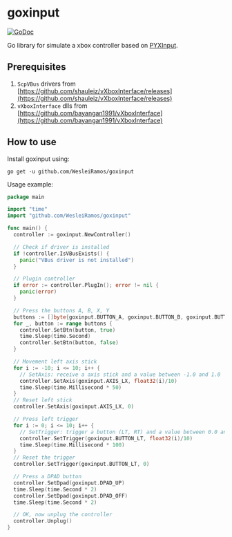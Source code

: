 # goxinput
[![GoDoc](https://godoc.org/github.com/WesleiRamos/goxinput?status.svg)](https://godoc.org/github.com/WesleiRamos/goxinput)

Go library for simulate a xbox controller based on [PYXInput](https://github.com/bayangan1991/PYXInput).

## Prerequisites
1. `ScpVBus` drivers from  [https://github.com/shauleiz/vXboxInterface/releases](https://github.com/shauleiz/vXboxInterface/releases)
2. `vXboxInterface` dlls from [https://github.com/bayangan1991/vXboxInterface](https://github.com/bayangan1991/vXboxInterface)

## How to use
Install goxinput using:
```
go get -u github.com/WesleiRamos/goxinput
```

Usage example:
```go
package main

import "time"
import "github.com/WesleiRamos/goxinput"

func main() {
  controller := goxinput.NewController()

  // Check if driver is installed
  if !controller.IsVBusExists() {
    panic("VBus driver is not installed")
  }

  // Plugin controller
  if error := controller.PlugIn(); error != nil {
    panic(error)
  }

  // Press the buttons A, B, X, Y
  buttons := []byte{goxinput.BUTTON_A, goxinput.BUTTON_B, goxinput.BUTTON_X, goxinput.BUTTON_Y}
  for _, button := range buttons {
    controller.SetBtn(button, true)
    time.Sleep(time.Second)
    controller.SetBtn(button, false)
  }

  // Movement left axis stick
  for i := -10; i <= 10; i++ {
    // SetAxis: receive a axis stick and a value between -1.0 and 1.0
    controller.SetAxis(goxinput.AXIS_LX, float32(i)/10)
    time.Sleep(time.Millisecond * 50)
  }
  // Reset left stick
  controller.SetAxis(goxinput.AXIS_LX, 0)

  // Press left trigger
  for i := 0; i <= 10; i++ {
    // SetTrigger: trigger a button (LT, RT) and a value between 0.0 and 1.0
    controller.SetTrigger(goxinput.BUTTON_LT, float32(i)/10)
    time.Sleep(time.Millisecond * 100)
  }
  // Reset the trigger
  controller.SetTrigger(goxinput.BUTTON_LT, 0)

  // Press a DPAD button
  controller.SetDpad(goxinput.DPAD_UP)
  time.Sleep(time.Second * 2)
  controller.SetDpad(goxinput.DPAD_OFF)
  time.Sleep(time.Second * 2)

  // OK, now unplug the controller
  controller.Unplug()
}
```